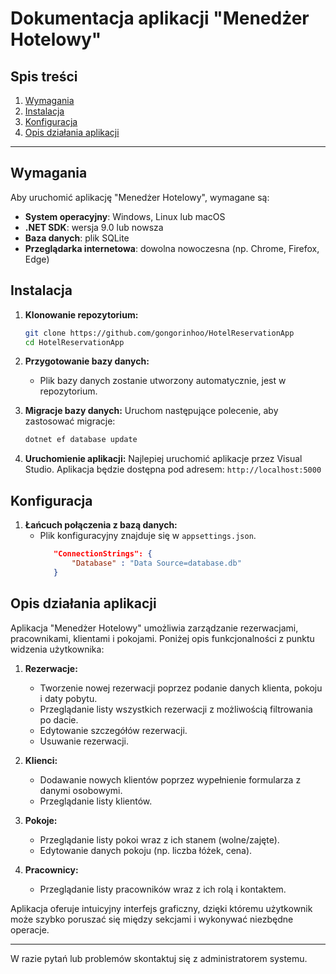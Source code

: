 # Dokumentacja aplikacji "Menedżer Hotelowy"

## Spis treści
1. [Wymagania](#wymagania)
2. [Instalacja](#instalacja)
3. [Konfiguracja](#konfiguracja)
4. [Opis działania aplikacji](#opis-działania-aplikacji)

---

## Wymagania

Aby uruchomić aplikację "Menedżer Hotelowy", wymagane są:

- **System operacyjny**: Windows, Linux lub macOS
- **.NET SDK**: wersja 9.0 lub nowsza
- **Baza danych**: plik SQLite
- **Przeglądarka internetowa**: dowolna nowoczesna (np. Chrome, Firefox, Edge)

## Instalacja

1. **Klonowanie repozytorium:**
   ```bash
   git clone https://github.com/gongorinhoo/HotelReservationApp
   cd HotelReservationApp
   ```

2. **Przygotowanie bazy danych:**
   - Plik bazy danych zostanie utworzony automatycznie, jest w repozytorium.

3. **Migracje bazy danych:**
   Uruchom następujące polecenie, aby zastosować migracje:
   ```bash
   dotnet ef database update
   ```

4. **Uruchomienie aplikacji:**
    Najlepiej uruchomić aplikacje przez Visual Studio.
   Aplikacja będzie dostępna pod adresem: `http://localhost:5000`

## Konfiguracja

1. **Łańcuch połączenia z bazą danych:**
   - Plik konfiguracyjny znajduje się w `appsettings.json`.
     ```json
        "ConnectionStrings": {
            "Database" : "Data Source=database.db"
        }
     ```

## Opis działania aplikacji

Aplikacja "Menedżer Hotelowy" umożliwia zarządzanie rezerwacjami, pracownikami, klientami i pokojami.
Poniżej opis funkcjonalności z punktu widzenia użytkownika:

1. **Rezerwacje:**
   - Tworzenie nowej rezerwacji poprzez podanie danych klienta, pokoju i daty pobytu.
   - Przeglądanie listy wszystkich rezerwacji z możliwością filtrowania po dacie.
   - Edytowanie szczegółów rezerwacji.
   - Usuwanie rezerwacji.

2. **Klienci:**
   - Dodawanie nowych klientów poprzez wypełnienie formularza z danymi osobowymi.
   - Przeglądanie listy klientów.

3. **Pokoje:**
   - Przeglądanie listy pokoi wraz z ich stanem (wolne/zajęte).
   - Edytowanie danych pokoju (np. liczba łóżek, cena).

4. **Pracownicy:**
   - Przeglądanie listy pracowników wraz z ich rolą i kontaktem.

Aplikacja oferuje intuicyjny interfejs graficzny, dzięki któremu użytkownik może szybko poruszać się między sekcjami i wykonywać niezbędne operacje.

---

W razie pytań lub problemów skontaktuj się z administratorem systemu.

